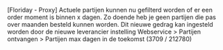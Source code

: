 [Floriday - Proxy] 
Actuele partijen kunnen nu gefilterd worden of er een order moment is binnen x dagen. 
Zo doende heb je geen partijen die pas over maanden besteld kunnen worden. 
Dit nieuwe gedrag kan ingesteld worden door de nieuwe leverancier instelling Webservice > Partijen ontvangen > Partijen max dagen in de toekomst 
(3709 / 212780)

